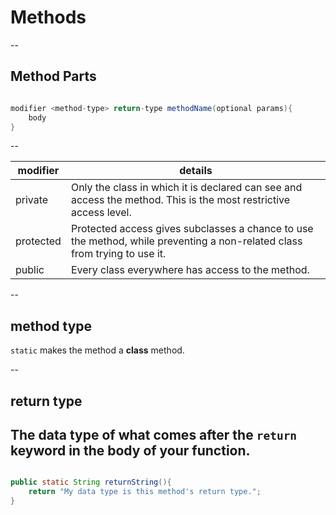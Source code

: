 # Methods
--

## Method Parts

```java

modifier <method-type> return-type methodName(optional params){
    body
}

```
--

|modifier|details|
|---|---|
|private|Only the class in which it is declared can see and access the method. This is the most restrictive access level.|
|protected|Protected access gives subclasses a chance to use the method, while preventing a non-related class from trying to use it.|
|public|Every class everywhere has access to the method.|

--
## method type

`static` makes the method a **class** method.

--

## return type

The data type of what comes after the `return` keyword in the body of your function.
--

```java

public static String returnString(){
    return "My data type is this method's return type.";
}


